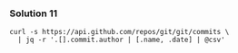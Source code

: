 ### Solution 11

```
curl -s https://api.github.com/repos/git/git/commits \
  | jq -r '.[].commit.author | [.name, .date] | @csv'
```

